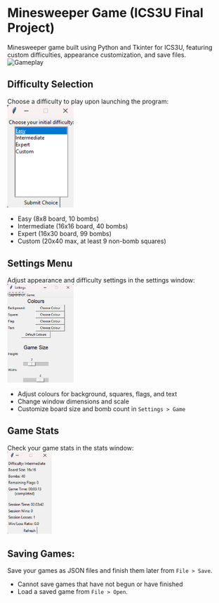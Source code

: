 Minesweeper Game (ICS3U Final Project)
======================================

Minesweeper game built using Python and Tkinter for ICS3U, featuring custom difficulties, appearance customization, 
and save files.<br>
<img src="images/gameplay.gif" alt="Gameplay" width="80%"><br>

Difficulty Selection
--------------------
Choose a difficulty to play upon launching the program:<br>
<img src="images/difficulties.png" alt="Difficulty menu" width="30%"><br>
- Easy (8x8 board, 10 bombs)
- Intermediate (16x16 board, 40 bombs)
- Expert (16x30 board, 99 bombs)
- Custom (20x40 max, at least 9 non-bomb squares)

Settings Menu
-------------
Adjust appearance and difficulty settings in the settings window:<br>
<img src="images/settings.png" alt="Settings" width="30%"><br>
- Adjust colours for background, squares, flags, and text
- Change window dimensions and scale
- Customize board size and bomb count in `Settings > Game`

Game Stats
----------
Check your game stats in the stats window:<br>
<img src="images/stats.png" alt="Stats window" width="20%"><br>

Saving Games:
-------------
Save your games as JSON files and finish them later from `File > Save`.
- Cannot save games that have not begun or have finished
- Load a saved game from `File > Open`.




